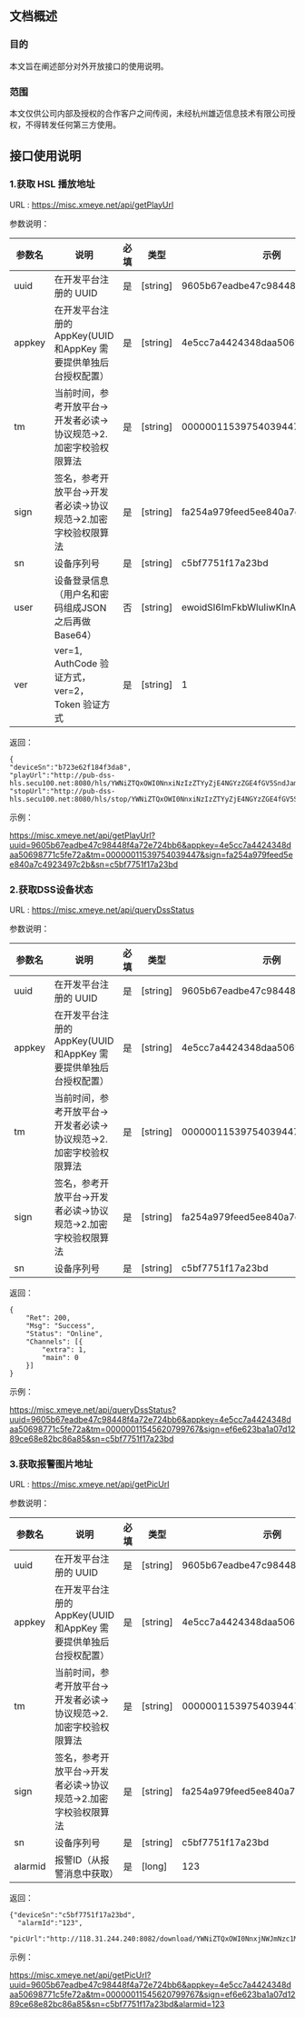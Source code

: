 ## 文档概述

### 目的

本文旨在阐述部分对外开放接口的使用说明。

### 范围

本文仅供公司内部及授权的合作客户之间传阅，未经杭州雄迈信息技术有限公司授权，不得转发任何第三方使用。

## 接口使用说明

### 1.获取 HSL 播放地址

URL : https://misc.xmeye.net/api/getPlayUrl

参数说明：

| 参数名 | 说明 | 必填 | 类型 | 示例 |
| ------ | ------ | ------ | ------ | ------ |
| uuid | 在开发平台注册的 UUID | 是 | [string] | 9605b67eadbe47c98448f4a72e724bb6 |
| appkey | 在开发平台注册的 AppKey(UUID和AppKey 需要提供单独后台授权配置） | 是 | [string] | 4e5cc7a4424348daa50698771c5fe72a |
| tm | 当前时间，参考开放平台->开发者必读->协议规范->2.加密字校验权限算法 | 是 | [string] | 00000011539754039447 |
| sign | 签名，参考开放平台->开发者必读->协议规范->2.加密字校验权限算法 | 是 | [string] | fa254a979feed5ee840a7c4923497c2b |
| sn | 设备序列号 | 是 | [string] | c5bf7751f17a23bd |
| user | 设备登录信息（用户名和密码组成JSON 之后再做 Base64） | 否 | [string] | ewoidSI6ImFkbWluIiwKInAiOiIiCn0= |
| ver | ver=1, AuthCode 验证方式， ver=2，Token 验证方式 | 是 | [string] | 1 |

返回：

```
{
"deviceSn":"b723e62f184f3da8",
"playUrl":"http://pub-dss-hls.secu100.net:8080/hls/YWNiZTQxOWI0NnxiNzIzZTYyZjE4NGYzZGE4fGV5SndJam9pZEd4S2QzQmliellpTENKMUlq4b2lZV1J0YVc0aWZRPT18MTU0MjE5MDYxMDc0NHxkc3N8MTgzLjEyOS4xOTguMjQyfG1kNQ%3D%3D.45203f5d6ba7e1a61f19c2e1aa46cf41/b723e62f184f3da8/1131973286/1.m3u8",
"stopUrl":"http://pub-dss-hls.secu100.net:8080/hls/stop/YWNiZTQxOWI0NnxiNzIzZTYyZjE4NGYzZGE4fGV5SndJam9pZEd4S2QzQmliellpTENKMUlq4b2lZV1J0YVc0aWZRPT18MTU0MjE5MDYxMDc0NHxkc3N8MTgzLjEyOS4xOTguMjQyfG1kNQ%3D%3D.45203f5d6ba7e1a61f19c2e1aa46cf41/b723e62f184f3da8/1131973286/1.m3u8"}
```

示例：

<a href="https://misc.xmeye.net/api/getPlayUrl?uuid=9605b67eadbe47c98448f4a72e724bb6&appkey=4e5cc7a4424348daa50698771c5fe72a&tm=00000011539754039447&sign=fa254a979feed5ee840a7c4923497c2b&sn=c5bf7751f17a23bd&ver=1" target="_blank">https://misc.xmeye.net/api/getPlayUrl?uuid=9605b67eadbe47c98448f4a72e724bb6&appkey=4e5cc7a4424348daa50698771c5fe72a&tm=00000011539754039447&sign=fa254a979feed5ee840a7c4923497c2b&sn=c5bf7751f17a23bd</a>

### 2.获取DSS设备状态

URL : https://misc.xmeye.net/api/queryDssStatus

参数说明：

| 参数名 | 说明 | 必填 | 类型 | 示例 |
| ------ | ------ | ------ | ------ | ------ |
| uuid | 在开发平台注册的 UUID | 是 | [string] | 9605b67eadbe47c98448f4a72e724bb6 |
| appkey | 在开发平台注册的 AppKey(UUID和AppKey 需要提供单独后台授权配置） | 是 | [string] | 4e5cc7a4424348daa50698771c5fe72a |
| tm | 当前时间，参考开放平台->开发者必读->协议规范->2.加密字校验权限算法 | 是 | [string] | 00000011539754039447 |
| sign | 签名，参考开放平台->开发者必读->协议规范->2.加密字校验权限算法 | 是 | [string] | fa254a979feed5ee840a7c4923497c2b |
| sn | 设备序列号 | 是 | [string] | c5bf7751f17a23bd |


返回：

```
{
	"Ret": 200,
	"Msg": "Success",
	"Status": "Online",
	"Channels": [{
		"extra": 1,
		"main": 0
	}]
}
```

示例：

<a href="https://misc.xmeye.net/api/queryDssStatus?uuid=9605b67eadbe47c98448f4a72e724bb6&appkey=4e5cc7a4424348daa50698771c5fe72a&tm=00000011545620799767&sign=ef6e623ba1a07d1289ce68e82bc86a85&sn=c5bf7751f17a23bd" target="_blank">https://misc.xmeye.net/api/queryDssStatus?uuid=9605b67eadbe47c98448f4a72e724bb6&appkey=4e5cc7a4424348daa50698771c5fe72a&tm=00000011545620799767&sign=ef6e623ba1a07d1289ce68e82bc86a85&sn=c5bf7751f17a23bd</a>


### 3.获取报警图片地址

URL : https://misc.xmeye.net/api/getPicUrl

参数说明：

| 参数名 | 说明 | 必填 | 类型 | 示例 |
| ------ | ------ | ------ | ------ | ------ |
| uuid | 在开发平台注册的 UUID | 是 | [string] | 9605b67eadbe47c98448f4a72e724bb6 |
| appkey | 在开发平台注册的 AppKey(UUID和AppKey 需要提供单独后台授权配置） | 是 | [string] | 4e5cc7a4424348daa50698771c5fe72a |
| tm | 当前时间，参考开放平台->开发者必读->协议规范->2.加密字校验权限算法 | 是 | [string] | 00000011539754039447 |
| sign | 签名，参考开放平台->开发者必读->协议规范->2.加密字校验权限算法 | 是 | [string] | fa254a979feed5ee840a7c4923497c2b |
| sn | 设备序列号 | 是 | [string] | c5bf7751f17a23bd |
| alarmid | 报警ID（从报警消息中获取） | 是 | [long] | 123|

返回：

```
{"deviceSn":"c5bf7751f17a23bd",
  "alarmId":"123",
  "picUrl":"http://118.31.244.240:8082/download/YWNiZTQxOWI0NnxjNWJmNzc1MWYxN2EyM2JkfEB8MTU0NT4c5MTgwNzcyNHxwaWN8MTgzLjEyOS4xOTguMjQyfG1kNQ%3D%3D.1b84a7f959f512287525297150dca42d/c5bf7751f17a23bd/123.jpeg"}
```

示例：

<a href="https://misc.xmeye.net/api/getPicUrl?uuid=9605b67eadbe47c98448f4a72e724bb6&appkey=4e5cc7a4424348daa50698771c5fe72a&tm=00000011545620799767&sign=ef6e623ba1a07d1289ce68e82bc86a85&sn=c5bf7751f17a23bd&alarmid=123" target="_blank">https://misc.xmeye.net/api/getPicUrl?uuid=9605b67eadbe47c98448f4a72e724bb6&appkey=4e5cc7a4424348daa50698771c5fe72a&tm=00000011545620799767&sign=ef6e623ba1a07d1289ce68e82bc86a85&sn=c5bf7751f17a23bd&alarmid=123</a>



